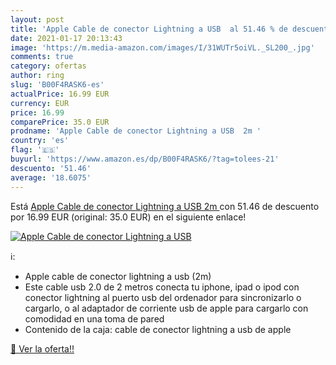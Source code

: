 ```yaml
---
layout: post
title: 'Apple Cable de conector Lightning a USB  al 51.46 % de descuento'
date: 2021-01-17 20:13:43
image: 'https://m.media-amazon.com/images/I/31WUTr5oiVL._SL200_.jpg'
comments: true
category: ofertas
author: ring
slug: 'B00F4RASK6-es'
actualPrice: 16.99 EUR
currency: EUR
price: 16.99
comparePrice: 35.0 EUR
prodname: 'Apple Cable de conector Lightning a USB  2m '
country: 'es'
flag: '🇪🇸'
buyurl: 'https://www.amazon.es/dp/B00F4RASK6/?tag=tolees-21'
descuento: '51.46'
average: '18.6075'
---
```


Está [Apple Cable de conector Lightning a USB  2m ](https://www.amazon.es/dp/B00F4RASK6/?tag=tolees-21) con 51.46 de descuento por 16.99 EUR (original: 35.0 EUR) en el siguiente enlace!

[![Apple Cable de conector Lightning a USB ](https://m.media-amazon.com/images/I/31WUTr5oiVL._SL200_.jpg)](https://www.amazon.es/dp/B00F4RASK6/?tag=tolees-21)

ℹ️:

- Apple cable de conector lightning a usb (2m)
- Este cable usb 2.0 de 2 metros conecta tu iphone, ipad o ipod con conector lightning al puerto usb del ordenador para sincronizarlo o cargarlo, o al adaptador de corriente usb de apple para cargarlo con comodidad en una toma de pared
- Contenido de la caja: cable de conector lightning a usb de apple

[🛒 Ver la oferta!!](https://www.amazon.es/dp/B00F4RASK6/?tag=tolees-21)
